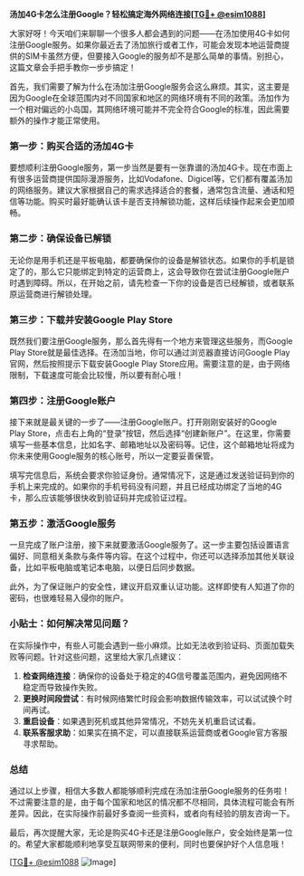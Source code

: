 **汤加4G卡怎么注册Google？轻松搞定海外网络连接[[TG💪+ @esim1088](https://t.me/s/esim1088)]**

大家好呀！今天咱们来聊聊一个很多人都会遇到的问题——在汤加使用4G卡如何注册Google服务。如果你最近去了汤加旅行或者工作，可能会发现本地运营商提供的SIM卡虽然方便，但要接入Google的服务却不是那么简单的事情。别担心，这篇文章会手把手教你一步步搞定！

首先，我们需要了解为什么在汤加注册Google服务会这么麻烦。其实，这主要是因为Google在全球范围内对不同国家和地区的网络环境有不同的政策。汤加作为一个相对偏远的小岛国，其网络环境可能并不完全符合Google的标准，因此需要额外的操作才能正常使用。

### 第一步：购买合适的汤加4G卡

要想顺利注册Google服务，第一步当然是要有一张靠谱的汤加4G卡。现在市面上有很多运营商提供国际漫游服务，比如Vodafone、Digicel等，它们都有覆盖汤加的网络服务。建议大家根据自己的需求选择适合的套餐，通常包含流量、通话和短信等功能。购买时最好能确认该卡是否支持解锁功能，这样后续操作起来会更加顺畅。

### 第二步：确保设备已解锁

无论你是用手机还是平板电脑，都要确保你的设备是解锁状态。如果你的手机是锁定了的，那么它只能绑定到特定的运营商上，这会导致你在尝试注册Google账户时遇到障碍。所以，在开始之前，请先检查一下你的设备是否已经解锁，或者联系原运营商进行解锁处理。

### 第三步：下载并安装Google Play Store

既然我们要注册Google服务，那么首先得有一个地方来管理这些服务，而Google Play Store就是最佳选择。在汤加当地，你可以通过浏览器直接访问Google Play官网，然后按照提示下载安装Google Play Store应用。需要注意的是，由于网络限制，下载速度可能会比较慢，所以要有耐心哦！

### 第四步：注册Google账户

接下来就是最关键的一步了——注册Google账户。打开刚刚安装好的Google Play Store，点击右上角的“登录”按钮，然后选择“创建新账户”。在这里，你需要填写一些基本信息，比如名字、邮箱地址以及密码等。记住，这个邮箱地址将成为你未来使用Google服务的核心账号，所以一定要妥善保管。

填写完信息后，系统会要求你验证身份。通常情况下，这是通过发送验证码到你的手机上来完成的。如果你的手机号码没有问题，并且已经成功绑定了当地的4G卡，那么应该能够很快收到验证码并完成验证过程。

### 第五步：激活Google服务

一旦完成了账户注册，接下来就要激活Google服务了。这一步主要包括设置语言偏好、同意相关条款与条件等内容。在这个过程中，你还可以选择添加其他关联设备，比如平板电脑或笔记本电脑，以便日后同步数据。

此外，为了保证账户的安全性，建议开启双重认证功能。这样即使有人知道了你的密码，也很难轻易入侵你的账户。

### 小贴士：如何解决常见问题？

在实际操作中，有些人可能会遇到一些小麻烦。比如无法收到验证码、页面加载失败等问题。针对这些问题，这里给大家几点建议：

1. **检查网络连接**：确保你的设备处于稳定的4G信号覆盖范围内，避免因网络不稳定而导致操作失败。
2. **更换时间段尝试**：有时候网络繁忙时段会影响数据传输效率，可以试试换个时间再试。
3. **重启设备**：如果遇到死机或其他异常情况，不妨先关机重启试试看。
4. **联系客服求助**：如果实在搞不定，可以直接联系运营商或者Google官方客服寻求帮助。

### 总结

通过以上步骤，相信大多数人都能够顺利完成在汤加注册Google服务的任务啦！不过需要注意的是，由于每个国家和地区的情况都不尽相同，具体流程可能会有所差异。因此，在实际操作前最好多查阅一些资料，或者向有经验的朋友咨询一下。

最后，再次提醒大家，无论是购买4G卡还是注册Google账户，安全始终是第一位的。希望大家都能顺利地享受互联网带来的便利，同时也要保护好个人信息哦！

[[TG💪+ @esim1088](https://t.me/s/esim1088) ![Image](https://i.postimg.cc/4NQfJmqS/Snipaste-2025-05-13-00-14-12.png)]